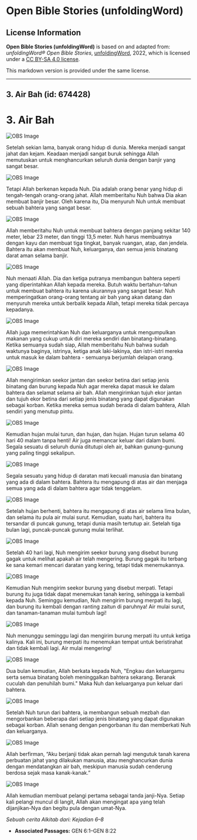 # Open Bible Stories (unfoldingWord)

## License Information

**Open Bible Stories (unfoldingWord)** is based on and adapted from: _unfoldingWord® Open Bible Stories_, [unfoldingWord](https://unfoldingword.org/utw), 2022, which is licensed under a [CC BY-SA 4.0 license](https://creativecommons.org/licenses/by-sa/4.0/legalcode.en).

This markdown version is provided under the same license.



--------------------------------

## 3. Air Bah (id: 674428)

3\. Air Bah
===========

![OBS Image](https://cdn.door43.org/obs/jpg/360px/obs-en-03-01.jpg)

Setelah sekian lama, banyak orang hidup di dunia. Mereka menjadi sangat jahat dan kejam. Keadaan menjadi sangat buruk sehingga Allah memutuskan untuk menghancurkan seluruh dunia dengan banjir yang sangat besar.

![OBS Image](https://cdn.door43.org/obs/jpg/360px/obs-en-03-02.jpg)

Tetapi Allah berkenan kepada Nuh. Dia adalah orang benar yang hidup di tengah\-tengah orang\-orang jahat. Allah memberitahu Nuh bahwa Dia akan membuat banjir besar. Oleh karena itu, Dia menyuruh Nuh untuk membuat sebuah bahtera yang sangat besar.

![OBS Image](https://cdn.door43.org/obs/jpg/360px/obs-en-03-03.jpg)

Allah memberitahu Nuh untuk membuat bahtera dengan panjang sekitar 140 meter, lebar 23 meter, dan tinggi 13,5 meter. Nuh harus membuatnya dengan kayu dan membuat tiga tingkat, banyak ruangan, atap, dan jendela. Bahtera itu akan membuat Nuh, keluarganya, dan semua jenis binatang darat aman selama banjir.

![OBS Image](https://cdn.door43.org/obs/jpg/360px/obs-en-03-04.jpg)

Nuh menaati Allah. Dia dan ketiga putranya membangun bahtera seperti yang diperintahkan Allah kepada mereka. Butuh waktu bertahun\-tahun untuk membuat bahtera itu karena ukurannya yang sangat besar. Nuh memperingatkan orang\-orang tentang air bah yang akan datang dan menyuruh mereka untuk berbalik kepada Allah, tetapi mereka tidak percaya kepadanya.

![OBS Image](https://cdn.door43.org/obs/jpg/360px/obs-en-03-05.jpg)

Allah juga memerintahkan Nuh dan keluarganya untuk mengumpulkan makanan yang cukup untuk diri mereka sendiri dan binatang\-binatang. Ketika semuanya sudah siap, Allah memberitahu Nuh bahwa sudah waktunya baginya, istrinya, ketiga anak laki\-lakinya, dan istri\-istri mereka untuk masuk ke dalam bahtera \- semuanya berjumlah delapan orang.

![OBS Image](https://cdn.door43.org/obs/jpg/360px/obs-en-03-06.jpg)

Allah mengirimkan seekor jantan dan seekor betina dari setiap jenis binatang dan burung kepada Nuh agar mereka dapat masuk ke dalam bahtera dan selamat selama air bah. Allah mengirimkan tujuh ekor jantan dan tujuh ekor betina dari setiap jenis binatang yang dapat digunakan sebagai korban. Ketika mereka semua sudah berada di dalam bahtera, Allah sendiri yang menutup pintu.

![OBS Image](https://cdn.door43.org/obs/jpg/360px/obs-en-03-07.jpg)

Kemudian hujan mulai turun, dan hujan, dan hujan. Hujan turun selama 40 hari 40 malam tanpa henti! Air juga memancar keluar dari dalam bumi. Segala sesuatu di seluruh dunia ditutupi oleh air, bahkan gunung\-gunung yang paling tinggi sekalipun.

![OBS Image](https://cdn.door43.org/obs/jpg/360px/obs-en-03-08.jpg)

Segala sesuatu yang hidup di daratan mati kecuali manusia dan binatang yang ada di dalam bahtera. Bahtera itu mengapung di atas air dan menjaga semua yang ada di dalam bahtera agar tidak tenggelam.

![OBS Image](https://cdn.door43.org/obs/jpg/360px/obs-en-03-09.jpg)

Setelah hujan berhenti, bahtera itu mengapung di atas air selama lima bulan, dan selama itu pula air mulai surut. Kemudian, suatu hari, bahtera itu tersandar di puncak gunung, tetapi dunia masih tertutup air. Setelah tiga bulan lagi, puncak\-puncak gunung mulai terlihat.

![OBS Image](https://cdn.door43.org/obs/jpg/360px/obs-en-03-10.jpg)

Setelah 40 hari lagi, Nuh mengirim seekor burung yang disebut burung gagak untuk melihat apakah air telah mengering. Burung gagak itu terbang ke sana kemari mencari daratan yang kering, tetapi tidak menemukannya.

![OBS Image](https://cdn.door43.org/obs/jpg/360px/obs-en-03-11.jpg)

Kemudian Nuh mengirim seekor burung yang disebut merpati. Tetapi burung itu juga tidak dapat menemukan tanah kering, sehingga ia kembali kepada Nuh. Seminggu kemudian, Nuh mengirim burung merpati itu lagi, dan burung itu kembali dengan ranting zaitun di paruhnya! Air mulai surut, dan tanaman\-tanaman mulai tumbuh lagi!

![OBS Image](https://cdn.door43.org/obs/jpg/360px/obs-en-03-12.jpg)

Nuh menunggu seminggu lagi dan mengirim burung merpati itu untuk ketiga kalinya. Kali ini, burung merpati itu menemukan tempat untuk beristirahat dan tidak kembali lagi. Air mulai mengering!

![OBS Image](https://cdn.door43.org/obs/jpg/360px/obs-en-03-13.jpg)

Dua bulan kemudian, Allah berkata kepada Nuh, "Engkau dan keluargamu serta semua binatang boleh meninggalkan bahtera sekarang. Beranak cuculah dan penuhilah bumi." Maka Nuh dan keluarganya pun keluar dari bahtera.

![OBS Image](https://cdn.door43.org/obs/jpg/360px/obs-en-03-14.jpg)

Setelah Nuh turun dari bahtera, ia membangun sebuah mezbah dan mengorbankan beberapa dari setiap jenis binatang yang dapat digunakan sebagai korban. Allah senang dengan pengorbanan itu dan memberkati Nuh dan keluarganya.

![OBS Image](https://cdn.door43.org/obs/jpg/360px/obs-en-03-15.jpg)

Allah berfirman, “Aku berjanji tidak akan pernah lagi mengutuk tanah karena perbuatan jahat yang dilakukan manusia, atau menghancurkan dunia dengan mendatangkan air bah, meskipun manusia sudah cenderung berdosa sejak masa kanak\-kanak.”

![OBS Image](https://cdn.door43.org/obs/jpg/360px/obs-en-03-16.jpg)

Allah kemudian membuat pelangi pertama sebagai tanda janji\-Nya. Setiap kali pelangi muncul di langit, Allah akan mengingat apa yang telah dijanjikan\-Nya dan begitu pula dengan umat\-Nya.

*Sebuah cerita Alkitab dari: Kejadian 6–8*

* **Associated Passages:** GEN 6:1–GEN 8:22

